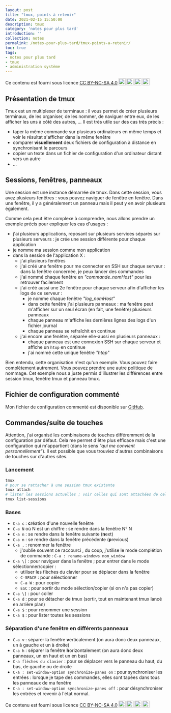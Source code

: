 ```yaml
---
layout: post
title: "tmux, points à retenir"
date: 2021-02-15 15:50:00
description: tmux
category: 'notes pour plus tard'
introduction: ''
collection: notes
permalink: /notes-pour-plus-tard/tmux-points-a-retenir/
toc: true
tags:
- notes pour plus tard
- tmux
- administration système
---
```


Ce contenu est fourni sous licence [CC BY-NC-SA 4.0](https://creativecommons.org/licenses/by-nc-sa/4.0/deed.fr)<img style="height:22px!important;margin-left:3px;vertical-align:text-bottom;" src="https://mirrors.creativecommons.org/presskit/icons/cc.svg?ref=chooser-v1"><img style="height:22px!important;margin-left:3px;vertical-align:text-bottom;" src="https://mirrors.creativecommons.org/presskit/icons/by.svg?ref=chooser-v1"><img style="height:22px!important;margin-left:3px;vertical-align:text-bottom;" src="https://mirrors.creativecommons.org/presskit/icons/nc.svg?ref=chooser-v1"><img style="height:22px!important;margin-left:3px;vertical-align:text-bottom;" src="https://mirrors.creativecommons.org/presskit/icons/sa.svg?ref=chooser-v1">

## Présentation de tmux
Tmux est un multiplexer de terminaux : il vous permet de créer plusieurs terminaux, de les organiser, de les nommer, de naviguer entre eux, de les afficher les uns à côté des autres, ... Il est très utile sur des cas très précis :
* taper la même commande sur plusieurs ordinateurs en même temps et voir le résultat s'afficher dans la même fenêtre
* comparer **visuellement** deux fichiers de configuration à distance en synchronisant le parcours
* copier un texte dans un fichier de configuration d'un ordinateur distant vers un autre
* ...

## Sessions, fenêtres, panneaux
Une session est une instance démarrée de tmux. Dans cette session, vous avez plusieurs fenêtres : vous pouvez naviguer de fenêtre en fenêtre. Dans une fenêtre, il y a généralement un panneau mais il peut y en avoir plusieurs également.

Comme cela peut être complexe à comprendre, nous allons prendre un exemple précis pour expliquer les cas d'usages :
* j'ai plusieurs applications, reposant sur plusieurs services séparés sur plusieurs serveurs : je crée une session différente pour chaque application
* je nomme ma session comme mon application
* dans la session de l'application X :
  * j'ai plusieurs fenêtres
  * j'ai créé une fenêtre pour me connecter en SSH sur chaque serveur : dans la fenêtre concernée, je peux lancer des commandes
  * j'ai nommé chaque fenêtre en *"commande_nomHost"* pour les retrouver facilement
  * j'ai créé aussi une 2e fenêtre pour chaque serveur afin d'afficher les logs de ce serveur :
    * je nomme chaque fenêtre *"log_nomHost"*
    * dans cette fenêtre j'ai plusieurs panneaux : ma fenêtre peut m'afficher sur un seul écran (en fait, une fenêtre) plusieurs panneaux
    * chaque panneau m'affiche les dernières lignes des logs d'un fichier journal
    * chaque panneau se refraîchit en continue
  * j'ai encore une fenêtre, séparée elle-aussi en plusieurs panneaux :
    * chaque panneau est une connexion SSH sur chaque serveur et affiche un `htop` en continue
    * j'ai nommé cette unique fenêtre *"htop"*


Bien entendu, cette organisation n'est qu'un exemple. Vous pouvez faire complètement autrement. Vous pouvez prendre une autre politique de nommage. Cet exemple nous a juste permis d'illustrer les différences entre session tmux, fenêtre tmux et panneau tmux.

## Fichier de configuration commenté
Mon fichier de configuration commenté est disponible sur [GitHub](https://github.com/cedrictemple/bash/blob/main/tmux.conf).


## Commandes/suite de touches
Attention, j'ai organisé les combinaisons de touches différemment de la configuration par défaut. Cela me permet d'être plus efficace mais c'est une configuration qui m'appartient (dans le sens *"qui me convient personnellement"*). Il est possible que vous trouviez d'autres combinaisons de touches sur d'autres sites.

### Lancement
```bash
tmux
# pour se rattacher à une session tmux existante
tmux attach
# lister les sessions actuelles ; voir celles qui sont attachées de celles qui ne le sont pas
tmux list-sessions
```

### Bases
* `C-a c` : **c**réation d'une nouvelle fenêtre
* `C-a N` où N est un chiffre : se rendre dans la fenêtre N° N
* `C-a n` : se rendre dans la fenêtre suivante (**n**ext)
* `C-a n` : se rendre dans la fenêtre précédente (**p**revious)
* `C-a ,` : renommer la fenêtre
  * j'oublie souvent ce raccourci , du coup, j'utilise le mode complétion de commande : `C-a : rename-windows nom_window`
* `C-a \[` : pour naviguer dans la fenêtre  ; pour entrer dans le mode sélectionner/copier :
  * utiliser les flèches du clavier pour se déplacer dans la fenêtre
  * `C-SPACE` : pour sélectionner
  * `C-a W` : pour copier
  * `ESC` : pour sortir du mode sélection/copier (si on n'a pas copier)
* `C-a \]` : pour coller
* `C-a d` : pour se détacher de tmux (sortir, tout en maintenant tmux lancé en arrière plan)
* `C-a $` : pour renommer une session
* `C-a $` : pour lister toutes les sessions


### Séparation d'une fenêtre en différents panneaux
* `C-a v` : séparer la fenêtre **v**erticalement (on aura donc deux panneaux, un à gauche et un à droite)
* `C-a h` : séparer la fenêtre **h**orizontalement (on aura donc deux panneaux, un en haut et un en bas)
* `C-a flèches du clavier` : pour se déplacer vers le panneau du haut, du bas, de gauche ou de droite
* `C-a : set-window-option synchronize-panes on` : pour synchroniser les entrées : lorsque je tape des commandes, elles sont tapées dans tous les panneaux de ma fenêtre
* `C-a : set-window-option synchronize-panes off` : pour désynchroniser les entrées et revenir à l'état normal.


Ce contenu est fourni sous licence [CC BY-NC-SA 4.0](https://creativecommons.org/licenses/by-nc-sa/4.0/deed.fr)<img style="height:22px!important;margin-left:3px;vertical-align:text-bottom;" src="https://mirrors.creativecommons.org/presskit/icons/cc.svg?ref=chooser-v1"><img style="height:22px!important;margin-left:3px;vertical-align:text-bottom;" src="https://mirrors.creativecommons.org/presskit/icons/by.svg?ref=chooser-v1"><img style="height:22px!important;margin-left:3px;vertical-align:text-bottom;" src="https://mirrors.creativecommons.org/presskit/icons/nc.svg?ref=chooser-v1"><img style="height:22px!important;margin-left:3px;vertical-align:text-bottom;" src="https://mirrors.creativecommons.org/presskit/icons/sa.svg?ref=chooser-v1">
